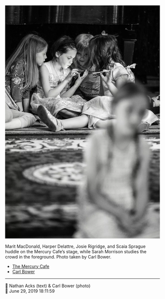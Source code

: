 ![Marit MacDonald, Harper Delattre, Josie Rigridge, and Scaia Sprague huddle on the Mercury Cafe’s stage](assets/2019-06-29-set-3-the-reception-31.webp)

Marit MacDonald, Harper Delattre, Josie Rigridge, and Scaia Sprague huddle on the Mercury Cafe’s stage, while Sarah Morrison studies the crowd in the foreground. Photo taken by Carl Bower.

* [The Mercury Cafe](http://mercurycafe.com)
* [Carl Bower](https://carlbowerphotos.com)

- - - -

<span aria-hidden="true">👥</span> Nathan Acks (text) & Carl Bower (photo)  
<span aria-hidden="true">📅</span> June 29, 2019 18:11:59
